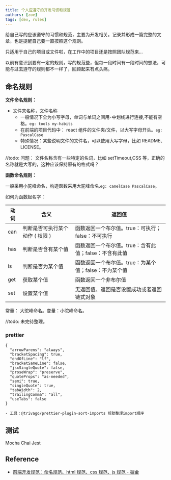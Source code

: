 ```yaml
---
title: 个人应遵守的开发习惯和规范
authors: [zoe]
tags: [dev, rules]
---
```


给自己写的应该遵守的习惯和规范，主要为开发相关。记录并形成一篇完整的文章，也是提醒自己要一直按照这个规则。

只适用于自己的项目或文件啦，在工作中的项目还是按照团队规范来...

以前有意识到要有一定的规则，写的规范些，但每一段时间有一段时间的想法，可能与过去遵守的规则都不一样了，回顾起来有点头痛。

## 命名规则

**文件命名规则：**

- 文件夹名称，文件名称
  - 一般情况下全为小写字母，单词与单词之间用`-`中划线进行连接,不能有空格。`eg: tools my-habits`
  - 在前端的项目代码中： react 组件的文件夹/文件，以大写字母开头。`eg: PascalCase`
  - 特殊情况：某些说明文件的文件名，可以使用大写字母，比如 README、LICENSE。

//todo: 问题： 文件名称含有一些特定的名词，比如 setTimeout,CSS 等，正确的名称就是大写的，这种应该保持原有的格式吗？

**函数命名规则：**

一般采用小驼峰命名，构造函数采用大驼峰命名.`eg: camelCase PascalCase`。

如何为函数起名字：

<table>
<thead>
<tr>
<th>动词</th>
<th>含义</th>
<th>返回值</th>
</tr>
</thead>
<tbody>
<tr>
<td>can</td>
<td>判断是否可执行某个动作 ( 权限 )</td>
<td>函数返回一个布尔值。true：可执行；false：不可执行</td>
</tr>
<tr>
<td>has</td>
<td>判断是否含有某个值</td>
<td>函数返回一个布尔值。true：含有此值；false：不含有此值</td>
</tr>
<tr>
<td>is</td>
<td>判断是否为某个值</td>
<td>函数返回一个布尔值。true：为某个值；false：不为某个值</td>
</tr>
<tr>
<td>get</td>
<td>获取某个值</td>
<td>函数返回一个非布尔值</td>
</tr>
<tr>
<td>set</td>
<td>设置某个值</td>
<td>无返回值、返回是否设置成功或者返回链式对象</td>
</tr>
</tbody>
</table>

常量： 大驼峰命名。变量：小驼峰命名。

//todo: 未完待整理。
### prettier
```
{
  "arrowParens": "always",
  "bracketSpacing": true,
  "endOfLine": "lf",
  "bracketSameLine": false,
  "jsxSingleQuote": false,
  "proseWrap": "preserve",
  "quoteProps": "as-needed",
  "semi": true,
  "singleQuote": true,
  "tabWidth": 2,
  "trailingComma": "all",
  "useTabs": false
}

- 工具：@trivago/prettier-plugin-sort-imports 帮助整理import顺序
```
## 测试

<!-- todo: -->
Mocha  Chai Jest
## Reference

- [前端开发规范：命名规范、html 规范、css 规范、js 规范 - 掘金](https://juejin.cn/post/6844903479698259975)
